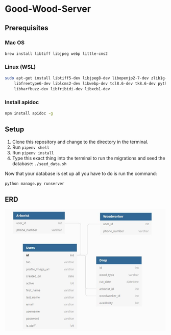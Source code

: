 # Good-Wood-Server

## Prerequisites

### Mac OS

```sh
brew install libtiff libjpeg webp little-cms2
```

### Linux (WSL)

```sh
sudo apt-get install libtiff5-dev libjpeg8-dev libopenjp2-7-dev zlib1g-dev \
    libfreetype6-dev liblcms2-dev libwebp-dev tcl8.6-dev tk8.6-dev python3-tk \
    libharfbuzz-dev libfribidi-dev libxcb1-dev
```

### Install apidoc

```sh
npm install apidoc -g
```

## Setup

1. Clone this repository and change to the directory in the terminal.
1. Run `pipenv shell`
1. Run `pipenv install`
1. Type this exact thing into the terminal to run the migrations and seed the database: `./seed_data.sh`

Now that your database is set up all you have to do is run the command:

```sh
python manage.py runserver
```

## ERD
![ERD](./GoodWoodERD.JPG)
